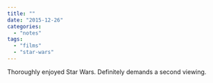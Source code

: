 ```yaml
---
title: ""
date: "2015-12-26"
categories: 
  - "notes"
tags: 
  - "films"
  - "star-wars"
---
```


Thoroughly enjoyed Star Wars. Definitely demands a second viewing.
